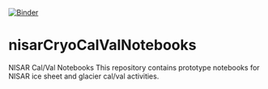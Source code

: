 [![Binder](https://mybinder.org/badge_logo.svg)](https://mybinder.org/v2/gh/git@github.com:fastice/nisarCryoCalValNotebooks.git/HEAD)
# nisarCryoCalValNotebooks
NISAR Cal/Val Notebooks
This repository contains prototype notebooks for NISAR ice sheet and glacier cal/val activities.

